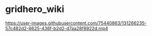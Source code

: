 # gridhero_wiki



https://user-images.githubusercontent.com/75440863/131266235-57c482d2-8625-436f-b2d2-d7aa28f8922d.mp4

